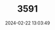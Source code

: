 ---
title: "3591"
category: "Callosciurus adamsi"
draft: false
date: 2024-02-22 13:03:49
languages:
  Indonesian: ["Bajing Telinga-Totol"]
  German: ["Ohrfleck-Schönhörnchen"]
  Malay: ["Tupai Telinga Berbintik"]
  English: ["Ear-spot Squirrel"]
---